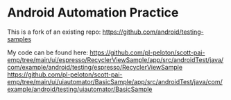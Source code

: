 Android Automation Practice
===================================
This is a fork of an existing repo: https://github.com/android/testing-samples


My code can be found here:
https://github.com/pl-peloton/scott-pai-emp/tree/main/ui/espresso/RecyclerViewSample/app/src/androidTest/java/com/example/android/testing/espresso/RecyclerViewSample
https://github.com/pl-peloton/scott-pai-emp/tree/main/ui/uiautomator/BasicSample/app/src/androidTest/java/com/example/android/testing/uiautomator/BasicSample



